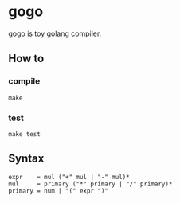 # gogo 
gogo is toy golang compiler.

## How to

### compile
```shell script
make
```
### test
```shell script
make test
```

## Syntax
```ABNF
expr    = mul ("+" mul | "-" mul)*
mul     = primary ("*" primary | "/" primary)*
primary = num | "(" expr ")"
```
